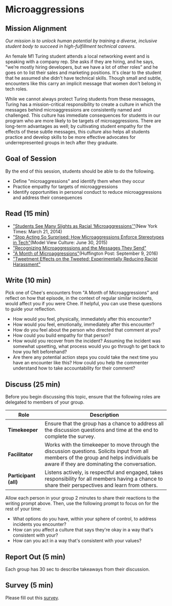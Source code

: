 # Microaggressions

## Mission Alignment
*Our mission is to unlock human potential by training a diverse, inclusive student body to succeed in high-fulfillment technical careers.*

An female M1 Turing student attends a local networking event and is speaking with a company rep. She asks if they are hiring, and he says, "we’re mostly hiring developers, but we have a lot of other roles” and he goes on to list their sales and marketing positions. It's clear to the student that he assumed she didn't have technical skills. Though small and subtle, encounters like this carry an implicit message that women don't belong in tech roles.

While we cannot always protect Turing students from these messages, Turing has a mission-critical responsibility to create a culture in which the messages behind microaggressions are consistently named and challenged. This culture has immediate consequences for students in our program who are more likely to be targets of microaggressions. There are long-term advantages as well; by cultivating student empathy for the effects of these subtle messages, this culture also helps all students practice and develop skills to be more effective advocates for underrepresented groups in tech after they graduate.


## Goal of Session
By the end of this session, students should be able to do the following.
* Define "microaggressions" and identify them when they occur
* Practice empathy for targets of microaggressions
* Identify opportunities in personal conduct to reduce microaggressions and address their consequences


## Read (15 min)
* ["Students See Many Slights as Racial ‘Microaggressions'"](http://www.nytimes.com/2014/03/22/us/as-diversity-increases-slights-get-subtler-but-still-sting.html)(New York Times: March 21, 2014)
* ["Stop Acting So Surprised: How Microaggressions Enforce Stereotypes in Tech"](https://modelviewculture.com/pieces/stop-acting-so-surprised-how-microaggressions-enforce-stereotypes-in-tech)(Model View Culture: June 30, 2015)
* ["Recognizing Microaggressions and the Messages They Send"](http://academicaffairs.ucsc.edu/events/documents/Microaggressions_Examples_Arial_2014_11_12.pdf)
* ["A Month of Microaggressions"](http://www.huffingtonpost.com/entry/a-month-of-microaggressions_us_57d31336e4b0eb9a57b7a827)(Huffington Post: September 9, 2016)
* ["Tweetment Effects on the Tweeted: Experimentally Reducing Racist Harassment"](http://link.springer.com/article/10.1007/s11109-016-9373-5)

## Write (10 min)
Pick one of Chee's encounters from "A Month of Microaggressions" and reflect on how that episode, in the context of regular similar incidents, would affect you if you were Chee. If helpful, you can use these questions to guide your reflection.

* How would you feel, physically, immediately after this encounter?
* How would you feel, emotionally, immediately after this encounter?
* How do you feel about the person who directed that comment at you?
* How could you build empathy for that person?
* How would you recover from the incident? Assuming the incident was somewhat upsetting, what process would you go through to get back to how you felt beforehand?
* Are there any potential action steps you could take the next time you have an encounter like this? How could you help the commenter understand how to take accountability for their comment?


## Discuss (25 min)
Before you begin discussing this topic, ensure that the following roles are delegated to members of your group.

| Role | Description |
|--------|-----------|
| **Timekeeper** | Ensure that the group has a chance to address all the discussion questions and time at the end to complete the survey.|
| **Facilitator** | Works with the timekeeper to move through the discussion questions. Solicits input from all members of the group and helps individuals be aware if they are dominating the conversation.|
| **Participant (all)** | Listens actively, is respectful and engaged, takes responsibility for all members having a chance to share their perspectives and learn from others. |

Allow each person in your group 2 minutes to share their reactions to the writing prompt above. Then, use the following prompt to focus on for the rest of your time:

* What options do you have, within your sphere of control, to address incidents you encounter? 
* How can you affect a culture that says they're okay in a way that's consistent with your? 
* How can you act in a way that's consistent with your values?

## Report Out (5 min)
Each group has 30 sec to describe takeaways from their discussion.

## Survey (5 min)
Please fill out this [survey](https://goo.gl/forms/WklrYzywFasT1vkY2).
